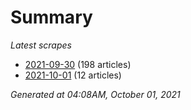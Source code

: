 # Summary
*Latest scrapes*
* [2021-09-30](https://github.com/nuuuwan/news_lk/blob/data/news_lk.2021-09-30.json) (198 articles)
* [2021-10-01](https://github.com/nuuuwan/news_lk/blob/data/news_lk.2021-10-01.json) (12 articles)

*Generated at 04:08AM, October 01, 2021*